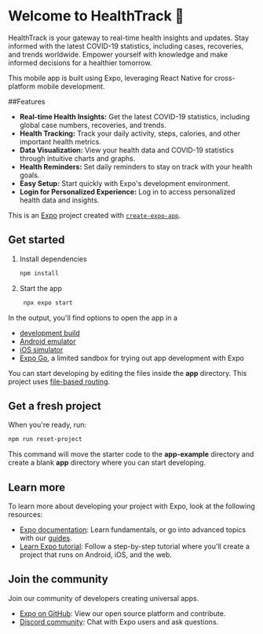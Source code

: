 # Welcome to HealthTrack 👋

HealthTrack is your gateway to real-time health insights and updates. Stay informed with the latest COVID-19 statistics, including cases, recoveries, and trends worldwide. Empower yourself with knowledge and make informed decisions for a healthier tomorrow.

This mobile app is built using Expo, leveraging React Native for cross-platform mobile development.

##Features

- **Real-time Health Insights:** Get the latest COVID-19 statistics, including global case numbers, recoveries, and trends.
- **Health Tracking:** Track your daily activity, steps, calories, and other important health metrics.
- **Data Visualization:** View your health data and COVID-19 statistics through intuitive charts and graphs.
- **Health Reminders:** Set daily reminders to stay on track with your health goals.
- **Easy Setup:** Start quickly with Expo's development environment.
- **Login for Personalized Experience:** Log in to access personalized health data and insights.


This is an [Expo](https://expo.dev) project created with [`create-expo-app`](https://www.npmjs.com/package/create-expo-app).

## Get started

1. Install dependencies

   ```bash
   npm install
   ```

2. Start the app

   ```bash
    npx expo start
   ```

In the output, you'll find options to open the app in a

- [development build](https://docs.expo.dev/develop/development-builds/introduction/)
- [Android emulator](https://docs.expo.dev/workflow/android-studio-emulator/)
- [iOS simulator](https://docs.expo.dev/workflow/ios-simulator/)
- [Expo Go](https://expo.dev/go), a limited sandbox for trying out app development with Expo

You can start developing by editing the files inside the **app** directory. This project uses [file-based routing](https://docs.expo.dev/router/introduction).

## Get a fresh project

When you're ready, run:

```bash
npm run reset-project
```

This command will move the starter code to the **app-example** directory and create a blank **app** directory where you can start developing.

## Learn more

To learn more about developing your project with Expo, look at the following resources:

- [Expo documentation](https://docs.expo.dev/): Learn fundamentals, or go into advanced topics with our [guides](https://docs.expo.dev/guides).
- [Learn Expo tutorial](https://docs.expo.dev/tutorial/introduction/): Follow a step-by-step tutorial where you'll create a project that runs on Android, iOS, and the web.

## Join the community

Join our community of developers creating universal apps.

- [Expo on GitHub](https://github.com/expo/expo): View our open source platform and contribute.
- [Discord community](https://chat.expo.dev): Chat with Expo users and ask questions.
